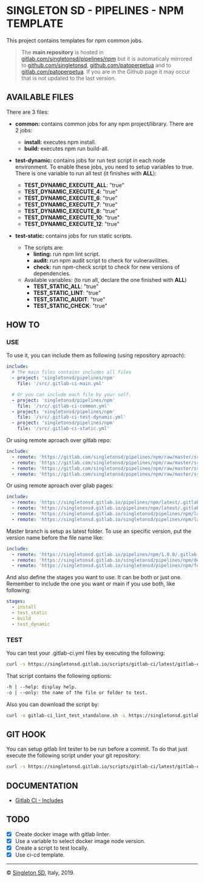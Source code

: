 # SINGLETON SD - PIPELINES - NPM TEMPLATE

This project contains templates for npm common jobs.

> The **main repository** is hosted in [gitlab.com/singletonsd/pipelines/npm](https://gitlab.com/singletonsd/pipelines/npm.git) but it is automaticaly mirrored to [github.com/singletonsd](https://github.com/singletonsd/pipelines-npm.git), [github.com/patoperpetua](https://github.com/patoperpetua/pipelines-npm.git) and to [gitlab.com/patoperpetua](https://gitlab.com/patoperpetua/pipelines-npm.git). If you are in the Github page it may occur that is not updated to the last version.

## AVAILABLE FILES

There are 3 files:

- **common:** contains common jobs for any npm project/library. There are 2 jobs:
  - **install:** executes npm install.
  - **build:** executes npm run build-all.

- **test-dynamic:** contains jobs for run test script in each node environment. To enable these jobs, you need to setup variables to true. There is one variable to run all test (it finishes with **ALL**):
  - **TEST_DYNAMIC_EXECUTE_ALL**: "true"
  - **TEST_DYNAMIC_EXECUTE_4**: "true"
  - **TEST_DYNAMIC_EXECUTE_6**: "true"
  - **TEST_DYNAMIC_EXECUTE_7**: "true"
  - **TEST_DYNAMIC_EXECUTE_8**: "true"
  - **TEST_DYNAMIC_EXECUTE_10**: "true"
  - **TEST_DYNAMIC_EXECUTE_12**: "true"

- **test-static:** contains jobs for run static scripts.
  - The scripts are:
    - **linting:** run npm lint script.
    - **audit:** run npm audit script to check for vulneravilities.
    - **check:** run npm-check script to check for new versions of dependencies.
  - Available variables: (to run all, declare the one finished with **ALL**)
    - **TEST_STATIC_ALL**: "true"
    - **TEST_STATIC_LINT**: "true"
    - **TEST_STATIC_AUDIT**: "true"
    - **TEST_STATIC_CHECK**: "true"

## HOW TO

### USE

To use it, you can include them as following (using repository aproach):

```yaml
include:
  # The main files contains includes all files
  - project: 'singletonsd/pipelines/npm'
    file: '/src/.gitlab-ci-main.yml'

  # Or you can include each file by your self.
  - project: 'singletonsd/pipelines/npm'
    file: '/src/.gitlab-ci-common.yml'
  - project: 'singletonsd/pipelines/npm'
    file: '/src/.gitlab-ci-test-dynamic.yml'
  - project: 'singletonsd/pipelines/npm'
    file: '/src/.gitlab-ci-static.yml'
```

Or using remote aproach over gitlab repo:

```yaml
include:
  - remote: 'https://gitlab.com/singletonsd/pipelines/npm/raw/master/src/.gitlab-ci-main.yml'
  - remote: 'https://gitlab.com/singletonsd/pipelines/npm/raw/master/src/.gitlab-ci-common.yml'
  - remote: 'https://gitlab.com/singletonsd/pipelines/npm/raw/master/src/.gitlab-ci-test-dynamic.yml'
  - remote: 'https://gitlab.com/singletonsd/pipelines/npm/raw/master/src/.gitlab-ci-test-static.yml'
```

Or using remote aproach over gilab pages:

```yaml
include:
  - remote: 'https://singletonsd.gitlab.io/pipelines/npm/latest/.gitlab-ci-main.yml'
  - remote: 'https://singletonsd.gitlab.io/pipelines/npm/latest/.gitlab-ci-common.yml'
  - remote: 'https://singletonsd.gitlab.io/singletonsd/pipelines/npm/latest/.gitlab-ci-test-dynamic.yml'
  - remote: 'https://singletonsd.gitlab.io/singletonsd/pipelines/npm/latest/.gitlab-ci-test-static.yml'
```

Master branch is setup as latest folder. To use an specific version, put the version name before the file name like:

```yaml
include:
  - remote: 'https://singletonsd.gitlab.io/pipelines/npm/1.0.0/.gitlab-ci-main.yml'
  - remote: 'https://singletonsd.gitlab.io/singletonsd/pipelines/npm/develop/.gitlab-ci-test-dynamic.yml'
  - remote: 'https://singletonsd.gitlab.io/singletonsd/pipelines/npm/feature-new/.gitlab-ci-test-static.yml'
```

And also define the stages you want to use. It can be both or just one. Remember to include the one you want or main if you use both, like following:

```yaml
stages:
  - install
  - test_static
  - build
  - test_dynamic
```

### TEST

You can test your .gitlab-ci.yml files by executing the following:

```bash
curl -s https://singletonsd.gitlab.io/scripts/gitlab-ci/latest/gitlab-ci_lint_test_standalone.sh | bash /dev/stdin
```

That script contains the following options:

```bash
-h | --help: display help.
-o | --only: the name of the file or folder to test.
```

Also you can download the script by:

```bash
curl -o gitlab-ci_lint_test_standalone.sh -L https://singletonsd.gitlab.io/scripts/gitlab-ci/latest/gitlab-ci_lint_test_standalone.sh
```

## GIT HOOK

You can setup gitlab lint tester to be run before a commit. To do that just execute the following script under your git repository:

```bash
curl -s https://singletonsd.gitlab.io/scripts/gitlab-ci/latest/gitlab-ci_lint_hook_installer.sh | bash /dev/stdin
```

## DOCUMENTATION

- [Gitlab CI - Includes](https://docs.gitlab.com/ee/ci/yaml/)

## TODO

- [X] Create docker image with gitlab linter.
- [X] Use a variable to select docker image node version.
- [X] Create a script to test locally.
- [X] Use ci-cd template.

----------------------

© [Singleton SD](http://www.singletonsd.com), Italy, 2019.
